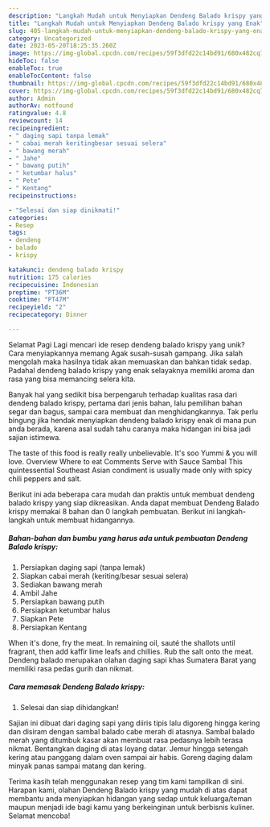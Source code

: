 ```yaml
---
description: "Langkah Mudah untuk Menyiapkan Dendeng Balado krispy yang Enak"
title: "Langkah Mudah untuk Menyiapkan Dendeng Balado krispy yang Enak"
slug: 405-langkah-mudah-untuk-menyiapkan-dendeng-balado-krispy-yang-enak
category: Uncategorized
date: 2023-05-20T18:25:35.260Z
image: https://img-global.cpcdn.com/recipes/59f3dfd22c14bd91/680x482cq70/dendeng-balado-krispy-foto-resep-utama.jpg
hideToc: false
enableToc: true
enableTocContent: false
thumbnail: https://img-global.cpcdn.com/recipes/59f3dfd22c14bd91/680x482cq70/dendeng-balado-krispy-foto-resep-utama.jpg
cover: https://img-global.cpcdn.com/recipes/59f3dfd22c14bd91/680x482cq70/dendeng-balado-krispy-foto-resep-utama.jpg
author: Admin
authorAv: notfound
ratingvalue: 4.8
reviewcount: 14
recipeingredient:
- " daging sapi tanpa lemak"
- " cabai merah keritingbesar sesuai selera"
- " bawang merah"
- " Jahe"
- " bawang putih"
- " ketumbar halus"
- " Pete"
- " Kentang"
recipeinstructions:

- "Selesai dan siap dinikmati!"
categories:
- Resep
tags:
- dendeng
- balado
- krispy

katakunci: dendeng balado krispy 
nutrition: 175 calories
recipecuisine: Indonesian
preptime: "PT36M"
cooktime: "PT47M"
recipeyield: "2"
recipecategory: Dinner

---
```



Selamat Pagi Lagi mencari ide resep dendeng balado krispy yang unik? Cara menyiapkannya memang Agak susah-susah gampang. Jika salah mengolah maka hasilnya tidak akan memuaskan dan bahkan tidak sedap. Padahal dendeng balado krispy yang enak selayaknya memiliki aroma dan rasa yang bisa memancing selera kita.


Banyak hal yang sedikit bisa berpengaruh terhadap kualitas rasa dari dendeng balado krispy, pertama dari jenis bahan, lalu pemilihan bahan segar dan bagus, sampai cara membuat dan menghidangkannya. Tak perlu bingung jika hendak menyiapkan dendeng balado krispy enak di mana pun anda berada, karena asal sudah tahu caranya maka hidangan ini bisa jadi sajian istimewa.

The taste of this food is really really unbelievable. It&#39;s soo Yummi &amp; you will love. Overview Where to eat Comments Serve with Sauce Sambal This quintessential Southeast Asian condiment is usually made only with spicy chili peppers and salt.


Berikut ini ada beberapa cara mudah dan praktis untuk membuat dendeng balado krispy yang siap dikreasikan. Anda dapat membuat Dendeng Balado krispy memakai 8 bahan dan 0 langkah pembuatan. Berikut ini langkah-langkah untuk membuat hidangannya.

<!--inarticleads1-->

##### Bahan-bahan dan bumbu yang harus ada untuk pembuatan Dendeng Balado krispy:

1. Persiapkan  daging sapi (tanpa lemak)
1. Siapkan  cabai merah (keriting/besar sesuai selera)
1. Sediakan  bawang merah
1. Ambil  Jahe
1. Persiapkan  bawang putih
1. Persiapkan  ketumbar halus
1. Siapkan  Pete
1. Persiapkan  Kentang


When it&#39;s done, fry the meat. In remaining oil, sauté the shallots until fragrant, then add kaffir lime leafs and chillies. Rub the salt onto the meat. Dendeng balado merupakan olahan daging sapi khas Sumatera Barat yang memiliki rasa pedas gurih dan nikmat. 

<!--inarticleads2-->

##### Cara memasak Dendeng Balado krispy:


1. Selesai dan siap dihidangkan!

Sajian ini dibuat dari daging sapi yang diiris tipis lalu digoreng hingga kering dan disiram dengan sambal balado cabe merah di atasnya. Sambal balado merah yang ditumbuk kasar akan membuat rasa pedasnya lebih terasa nikmat. Bentangkan daging di atas loyang datar. Jemur hingga setengah kering atau panggang dalam oven sampai air habis. Goreng daging dalam minyak panas sampai matang dan kering. 

Terima kasih telah menggunakan resep yang tim kami tampilkan di sini. Harapan kami, olahan Dendeng Balado krispy yang mudah di atas dapat membantu anda menyiapkan hidangan yang sedap untuk keluarga/teman maupun menjadi ide bagi kamu yang berkeinginan untuk berbisnis kuliner. Selamat mencoba!
